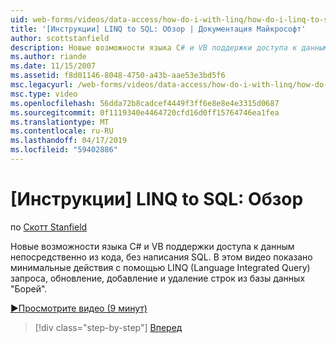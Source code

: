 ```yaml
---
uid: web-forms/videos/data-access/how-do-i-with-linq/how-do-i-linq-to-sql-overview
title: '[Инструкции] LINQ to SQL: Обзор | Документация Майкрософт'
author: scottstanfield
description: Новые возможности языка C# и VB поддержки доступа к данным непосредственно из кода, без написания SQL. В этом видео показано минимальные действия для использования LINQ (Language Int...
ms.author: riande
ms.date: 11/15/2007
ms.assetid: f8d01146-8048-4750-a43b-aae53e3bd5f6
msc.legacyurl: /web-forms/videos/data-access/how-do-i-with-linq/how-do-i-linq-to-sql-overview
msc.type: video
ms.openlocfilehash: 56dda72b8cadcef4449f3ff6e8e8e4e3315d0687
ms.sourcegitcommit: 0f1119340e4464720cfd16d0ff15764746ea1fea
ms.translationtype: MT
ms.contentlocale: ru-RU
ms.lasthandoff: 04/17/2019
ms.locfileid: "59402886"
---
```

# <a name="how-do-i-linq-to-sql-overview"></a>[Инструкции] LINQ to SQL: Обзор

по [Скотт Stanfield](https://github.com/scottstanfield)

Новые возможности языка C# и VB поддержки доступа к данным непосредственно из кода, без написания SQL. В этом видео показано минимальные действия с помощью LINQ (Language Integrated Query) запроса, обновление, добавление и удаление строк из базы данных "Борей".

[&#9654;Просмотрите видео (9 минут)](https://channel9.msdn.com/Blogs/ASP-NET-Site-Videos/how-do-i-linq-to-sql-overview)

> [!div class="step-by-step"]
> [Вперед](how-do-i-linq-to-sql-data-model.md)
